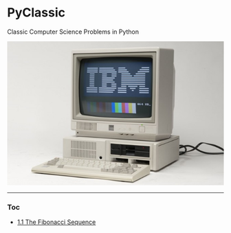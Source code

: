 # PyClassic
Classic Computer Science Problems in Python

![pyClassic](images/banner.jpg)

***
### Toc

* [1.1 The Fibonacci Sequence](notebooks/01_1_The_Fibonacci_Sequence.ipynb)